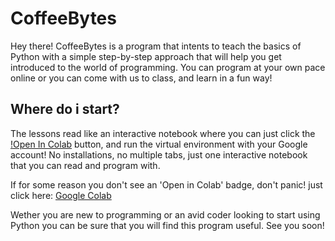 # CoffeeBytes

Hey there! CoffeeBytes is a program that intents to teach the basics of Python with a simple step-by-step approach that will help you get introduced to the world of programming. You can program at your own pace online or you can come with us to class, and learn in a fun way!

## Where do i start?

The lessons read like an interactive notebook where you can just click the [!Open In Colab](https://colab.research.google.com/assets/colab-badge.svg) button, and run the virtual environment with your Google account! No installations, no multiple tabs, just one interactive notebook that you can read and program with. 

If for some reason you don't see an 'Open in Colab' badge, don't panic! just click here: [Google Colab](https://colab.research.google.com) 

Wether you are new to programming or an avid coder looking to start using Python you can be sure that you will find this program useful. See you soon!
